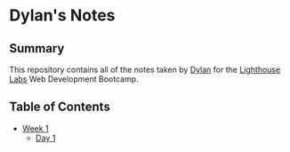 # Dylan's Notes

## Summary


This repository contains all of the notes taken by [Dylan](https://github.com/dpirrott) for the [Lighthouse Labs](https://www.lighthouselabs.ca/) Web Development Bootcamp.

## Table of Contents

* [Week 1](/Week_1/)
  * [Day 1](/Week_1/Day_1/)